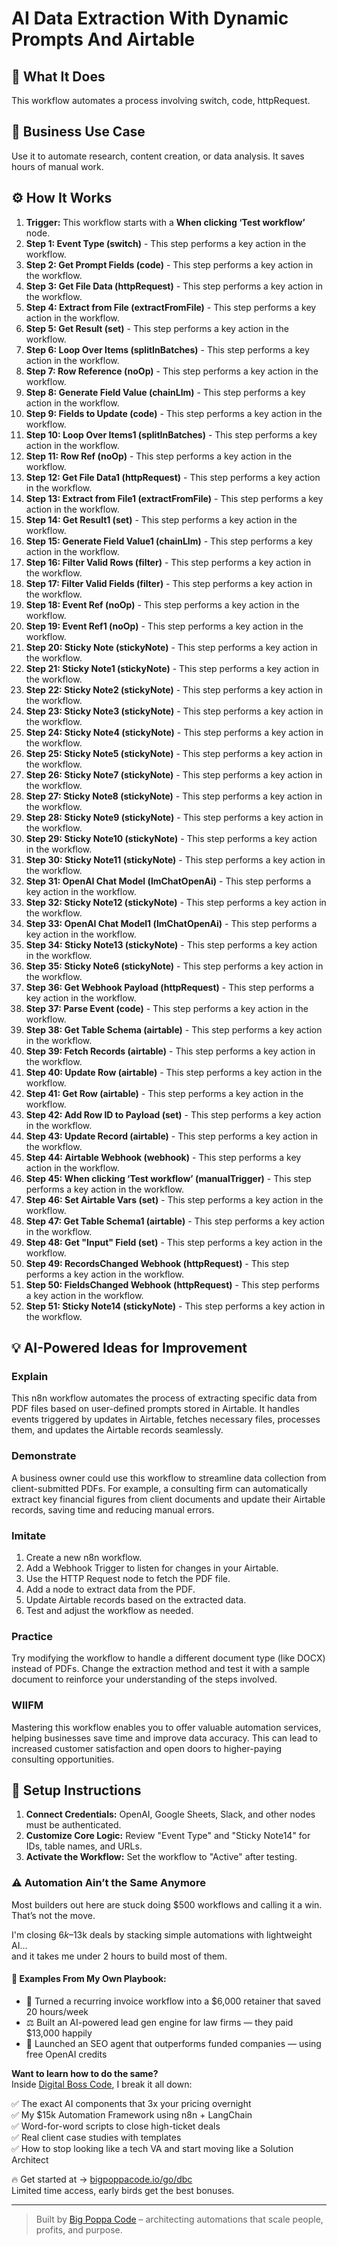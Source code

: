 # AI Data Extraction With Dynamic Prompts And Airtable

## 🚀 What It Does
This workflow automates a process involving switch, code, httpRequest.

## 💼 Business Use Case
Use it to automate research, content creation, or data analysis. It saves hours of manual work.

## ⚙️ How It Works
1.  **Trigger:** This workflow starts with a **When clicking ‘Test workflow’** node.
2. **Step 1: Event Type (switch)** - This step performs a key action in the workflow.
3. **Step 2: Get Prompt Fields (code)** - This step performs a key action in the workflow.
4. **Step 3: Get File Data (httpRequest)** - This step performs a key action in the workflow.
5. **Step 4: Extract from File (extractFromFile)** - This step performs a key action in the workflow.
6. **Step 5: Get Result (set)** - This step performs a key action in the workflow.
7. **Step 6: Loop Over Items (splitInBatches)** - This step performs a key action in the workflow.
8. **Step 7: Row Reference (noOp)** - This step performs a key action in the workflow.
9. **Step 8: Generate Field Value (chainLlm)** - This step performs a key action in the workflow.
10. **Step 9: Fields to Update (code)** - This step performs a key action in the workflow.
11. **Step 10: Loop Over Items1 (splitInBatches)** - This step performs a key action in the workflow.
12. **Step 11: Row Ref (noOp)** - This step performs a key action in the workflow.
13. **Step 12: Get File Data1 (httpRequest)** - This step performs a key action in the workflow.
14. **Step 13: Extract from File1 (extractFromFile)** - This step performs a key action in the workflow.
15. **Step 14: Get Result1 (set)** - This step performs a key action in the workflow.
16. **Step 15: Generate Field Value1 (chainLlm)** - This step performs a key action in the workflow.
17. **Step 16: Filter Valid Rows (filter)** - This step performs a key action in the workflow.
18. **Step 17: Filter Valid Fields (filter)** - This step performs a key action in the workflow.
19. **Step 18: Event Ref (noOp)** - This step performs a key action in the workflow.
20. **Step 19: Event Ref1 (noOp)** - This step performs a key action in the workflow.
21. **Step 20: Sticky Note (stickyNote)** - This step performs a key action in the workflow.
22. **Step 21: Sticky Note1 (stickyNote)** - This step performs a key action in the workflow.
23. **Step 22: Sticky Note2 (stickyNote)** - This step performs a key action in the workflow.
24. **Step 23: Sticky Note3 (stickyNote)** - This step performs a key action in the workflow.
25. **Step 24: Sticky Note4 (stickyNote)** - This step performs a key action in the workflow.
26. **Step 25: Sticky Note5 (stickyNote)** - This step performs a key action in the workflow.
27. **Step 26: Sticky Note7 (stickyNote)** - This step performs a key action in the workflow.
28. **Step 27: Sticky Note8 (stickyNote)** - This step performs a key action in the workflow.
29. **Step 28: Sticky Note9 (stickyNote)** - This step performs a key action in the workflow.
30. **Step 29: Sticky Note10 (stickyNote)** - This step performs a key action in the workflow.
31. **Step 30: Sticky Note11 (stickyNote)** - This step performs a key action in the workflow.
32. **Step 31: OpenAI Chat Model (lmChatOpenAi)** - This step performs a key action in the workflow.
33. **Step 32: Sticky Note12 (stickyNote)** - This step performs a key action in the workflow.
34. **Step 33: OpenAI Chat Model1 (lmChatOpenAi)** - This step performs a key action in the workflow.
35. **Step 34: Sticky Note13 (stickyNote)** - This step performs a key action in the workflow.
36. **Step 35: Sticky Note6 (stickyNote)** - This step performs a key action in the workflow.
37. **Step 36: Get Webhook Payload (httpRequest)** - This step performs a key action in the workflow.
38. **Step 37: Parse Event (code)** - This step performs a key action in the workflow.
39. **Step 38: Get Table Schema (airtable)** - This step performs a key action in the workflow.
40. **Step 39: Fetch Records (airtable)** - This step performs a key action in the workflow.
41. **Step 40: Update Row (airtable)** - This step performs a key action in the workflow.
42. **Step 41: Get Row (airtable)** - This step performs a key action in the workflow.
43. **Step 42: Add Row ID to Payload (set)** - This step performs a key action in the workflow.
44. **Step 43: Update Record (airtable)** - This step performs a key action in the workflow.
45. **Step 44: Airtable Webhook (webhook)** - This step performs a key action in the workflow.
46. **Step 45: When clicking ‘Test workflow’ (manualTrigger)** - This step performs a key action in the workflow.
47. **Step 46: Set Airtable Vars (set)** - This step performs a key action in the workflow.
48. **Step 47: Get Table Schema1 (airtable)** - This step performs a key action in the workflow.
49. **Step 48: Get "Input" Field (set)** - This step performs a key action in the workflow.
50. **Step 49: RecordsChanged Webhook (httpRequest)** - This step performs a key action in the workflow.
51. **Step 50: FieldsChanged Webhook (httpRequest)** - This step performs a key action in the workflow.
52. **Step 51: Sticky Note14 (stickyNote)** - This step performs a key action in the workflow.

## 💡 AI-Powered Ideas for Improvement
### Explain
This n8n workflow automates the process of extracting specific data from PDF files based on user-defined prompts stored in Airtable. It handles events triggered by updates in Airtable, fetches necessary files, processes them, and updates the Airtable records seamlessly.

### Demonstrate
A business owner could use this workflow to streamline data collection from client-submitted PDFs. For example, a consulting firm can automatically extract key financial figures from client documents and update their Airtable records, saving time and reducing manual errors.

### Imitate
1. Create a new n8n workflow.
2. Add a Webhook Trigger to listen for changes in your Airtable.
3. Use the HTTP Request node to fetch the PDF file.
4. Add a node to extract data from the PDF.
5. Update Airtable records based on the extracted data.
6. Test and adjust the workflow as needed.

### Practice
Try modifying the workflow to handle a different document type (like DOCX) instead of PDFs. Change the extraction method and test it with a sample document to reinforce your understanding of the steps involved.

### WIIFM
Mastering this workflow enables you to offer valuable automation services, helping businesses save time and improve data accuracy. This can lead to increased customer satisfaction and open doors to higher-paying consulting opportunities.

## 🔧 Setup Instructions
1. **Connect Credentials:** OpenAI, Google Sheets, Slack, and other nodes must be authenticated.
2. **Customize Core Logic:** Review "Event Type" and "Sticky Note14" for IDs, table names, and URLs.
3. **Activate the Workflow:** Set the workflow to "Active" after testing.

### ⚠️ Automation Ain’t the Same Anymore

Most builders out here are stuck doing $500 workflows and calling it a win.  
That’s not the move.  

I'm closing $6k–$13k deals by stacking simple automations with lightweight AI...  
and it takes me under 2 hours to build most of them.

#### 🧠 Examples From My Own Playbook:
- 🔁 Turned a recurring invoice workflow into a $6,000 retainer that saved 20 hours/week  
- ⚖️ Built an AI-powered lead gen engine for law firms — they paid $13,000 happily  
- 🚀 Launched an SEO agent that outperforms funded companies — using free OpenAI credits  

**Want to learn how to do the same?**  
Inside [Digital Boss Code](https://bigpoppacode.io/go/dbc), I break it all down:

✅ The exact AI components that 3x your pricing overnight  
✅ My $15k Automation Framework using n8n + LangChain  
✅ Word-for-word scripts to close high-ticket deals  
✅ Real client case studies with templates  
✅ How to stop looking like a tech VA and start moving like a Solution Architect  

🔥 Get started at → [bigpoppacode.io/go/dbc](https://bigpoppacode.io/go/dbc)  
Limited time access, early birds get the best bonuses.

---
> Built by [Big Poppa Code](https://bigpoppacode.io) – architecting automations that scale people, profits, and purpose.
